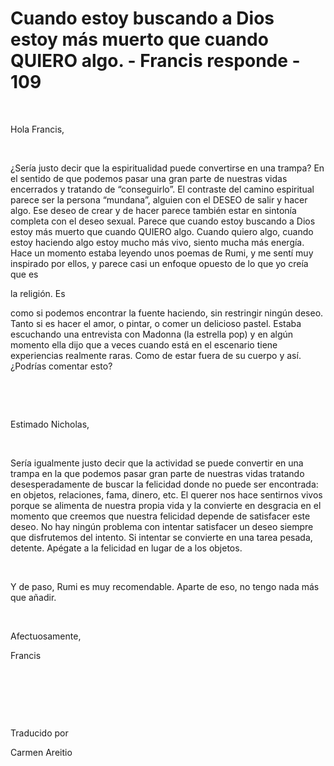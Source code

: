 # Cuando estoy buscando a Dios estoy más muerto que cuando QUIERO algo. - Francis responde - 109



&nbsp;





Hola Francis,






&nbsp;






&iquest;Ser&iacute;a justo decir que la espiritualidad puede convertirse en una trampa? En el sentido de que podemos pasar una gran parte de nuestras vidas encerrados y tratando de &ldquo;conseguirlo&rdquo;. El contraste del camino espiritual parece ser la persona &ldquo;mundana&rdquo;, alguien con el DESEO de salir y hacer algo. Ese deseo de crear y de hacer parece tambi&eacute;n estar en sinton&iacute;a completa con el deseo sexual. Parece que cuando estoy buscando a Dios estoy m&aacute;s muerto que cuando QUIERO algo. Cuando quiero algo, cuando estoy haciendo algo estoy mucho m&aacute;s vivo, siento mucha m&aacute;s energ&iacute;a. Hace un momento estaba leyendo unos poemas de Rumi, y me sent&iacute; muy inspirado por ellos, y parece casi un enfoque opuesto de lo que yo cre&iacute;a que es 





la religi&oacute;n. Es





 como si podemos encontrar la fuente haciendo, sin restringir ning&uacute;n deseo. Tanto si es hacer el amor, o pintar, o comer un delicioso pastel. Estaba escuchando una entrevista con Madonna (la estrella pop) y en alg&uacute;n momento ella dijo que a veces cuando est&aacute; en el escenario tiene experiencias realmente raras. Como de estar fuera de su cuerpo y as&iacute;. &iquest;Podr&iacute;as comentar esto?






&nbsp;







&nbsp;






Estimado Nicholas,






&nbsp;






Ser&iacute;a igualmente justo decir que la actividad se puede convertir en una trampa en la que podemos pasar gran parte de nuestras vidas tratando desesperadamente de buscar la felicidad donde no puede ser encontrada: en objetos, relaciones, fama, dinero, etc. El querer nos hace sentirnos vivos porque se alimenta de nuestra propia vida y la convierte en desgracia en el momento que creemos que nuestra felicidad depende de satisfacer este deseo. No hay ning&uacute;n problema con intentar satisfacer un deseo siempre que disfrutemos del intento. Si intentar se convierte en una tarea pesada, detente. Ap&eacute;gate a la felicidad en lugar de a los objetos.






&nbsp;






Y de paso, Rumi es muy recomendable. Aparte de eso, no tengo nada m&aacute;s que a&ntilde;adir.






&nbsp;






Afectuosamente, 





Francis 






&nbsp;







&nbsp;







&nbsp;






Traducido por 






Carmen Areitio









